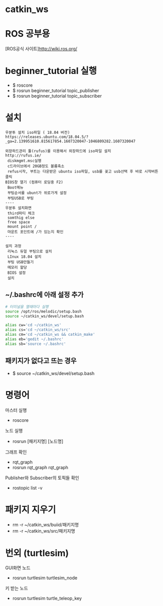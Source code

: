 # catkin_ws
# ROS 공부용
[ROS공식 사이트]http://wiki.ros.org/
# beginner_tutorial 실행 
- $ roscore
- $ rosrun beginner_tutorial topic_publisher
- $ rosrun beginner_tutorial topic_subscriber


# 설치
```
우분투 설치 iso파일 ( 18.04 버전)
https://releases.ubuntu.com/18.04.5/?_ga=2.139951610.815617854.1607320047-1046809282.1607320047

외장하드관리 툴(rufus)를 이용해서 외장하드에 iso파일 설치
http://rufus.ie/
 diskmgmt.msc실행
 c드라이브에서 20GB정도 볼륨축소
 refus시작, 부트는 다운받은 ubuntu iso파일, usb를 꽂고 usb선택 후 바로 시작버튼 클릭
BIOS창 열기 (컴퓨터 로딩중 F2)
 Boot메뉴
 부팅순서를 ubunt가 위로가게 설정
 부팅USB로 부팅 
----
우분투 설치화면
 third파티 체크
 somthig else
 free space
 mount point /
 마운트 포인트에 /가 있는지 확인
----

설치 과정
 리눅스 듀얼 부팅으로 설치
 LInux 18.04 설치
 부팅 USB만들기 
 메모리 할당
 BIOS 설정
 설치
```

## ~/.bashrc에 아래 설정 추가

```bash
# 터미널을 열때마다 실행
source /opt/ros/melodic/setup.bash
source ~/catkin_ws/devel/setup.bash

alias cw='cd ~/catkin_ws'
alias cs='cd ~/catkin_ws/src'
alias cm='cd ~/catkin_ws && catkin_make'
alias eb='gedit ~/.bashrc'
alias sb='source ~/.bashrc'
```

## 패키지가 없다고 뜨는 경우
- $ source ~/catkin_ws/devel/setup.bash

# 명령어
마스터 실행
- roscore

노드 실행
- rosrun [패키지명] [노드명]

그래프 확인
- rqt_graph
- rosrun rqt_graph rqt_graph

Publisher와 Subscriber의 토픽들 확인
- rostopic list -v

# 패키지 지우기
- rm -r ~/catkin_ws/buiid/패키지명
- rm -r ~/catkin_ws/src/패키지명

# 번외 (turtlesim)
GUI화면 노드
- rosrun turtlesim turtlesim_node

키 받는 노드
- rosrun turtlesim turtle_teleop_key




